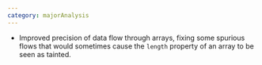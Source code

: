 ```yaml
---
category: majorAnalysis
---
```

* Improved precision of data flow through arrays, fixing some spurious flows
  that would sometimes cause the `length` property of an array to be seen as tainted.
